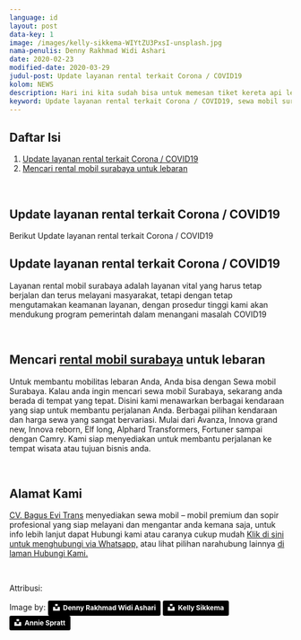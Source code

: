 ```yaml
---
language: id
layout: post
data-key: 1
image: /images/kelly-sikkema-WIYtZU3PxsI-unsplash.jpg
nama-penulis: Denny Rakhmad Widi Ashari
date: 2020-02-23
modified-date: 2020-03-29
judul-post: Update layanan rental terkait Corona / COVID19
kolom: NEWS
description: Hari ini kita sudah bisa untuk memesan tiket kereta api lebaran 2020 untuk H-2, Masih terkait kereta Api, apakah anda sudah mulai mempersiapkan mudik lebaran? dan menyiapkan rencana liburan anda dengan menggunakan jasa rental mobil surabaya
keyword: Update layanan rental terkait Corona / COVID19, sewa mobil surabaya, sewa mobil surabaya murah, rental mobil surabaya, rental mobil surabaya murah, bagusevitrans, CV. Bagus Evi Trans, bagusevitrans.com, sewa mobil di surabaya, rental mobil di surabaya
---
```

<div class="card">
	<h2 class="card-title">Daftar Isi</h2>
<ol>
    <li><a href="{{ page.url }}#1">Update layanan rental terkait Corona / COVID19</a></li>
    <li><a href="{{ page.url }}#2">Mencari rental mobil surabaya untuk lebaran</a><br></li>
</ol>
</div>
<br>
<h2 class="card-title">Update layanan rental terkait Corona / COVID19</h2>
<p class="info">Berikut Update layanan rental terkait Corona / COVID19</p>
<amp-img src="{{ site.url }}/images/annie-spratt-Vk84O5nO2Ho-unsplash.webp" width="512" height="341" alt="Update layanan rental terkait Corona / COVID19" title="Update layanan rental terkait Corona / COVID19" layout="fixed"></amp-img>

<h2 class="card-title" id="1">Update layanan rental terkait Corona / COVID19</h2>
<p class="info">Layanan rental mobil surabaya adalah layanan vital yang harus tetap berjalan dan terus melayani masyarakat, tetapi dengan tetap mengutamakan keamanan layanan, dengan prosedur tinggi kami akan mendukung program pemerintah dalam menangani masalah COVID19
</p>
<p class="info">
</p>
<br>
<h2 class="card-title" id="2">Mencari <a href="/">rental mobil surabaya</a> untuk lebaran</h2>
<p class="info">
	Untuk membantu mobilitas lebaran Anda, Anda bisa dengan Sewa mobil Surabaya. Kalau anda ingin mencari sewa mobil Surabaya, sekarang anda berada di tempat yang tepat. Disini kami menawarkan berbagai kendaraan yang siap untuk membantu perjalanan Anda. Berbagai pilihan kendaraan dan harga sewa yang sangat bervariasi. Mulai dari Avanza, Innova grand new, Innova reborn, Elf long, Alphard Transformers, Fortuner sampai dengan Camry. Kami siap menyediakan untuk membantu perjalanan ke tempat wisata atau tujuan bisnis anda.
</p>
<br>
<h2 class="card-title">Alamat Kami</h2>
<p class="info">
	<a href="/">CV. Bagus Evi Trans</a> menyediakan sewa mobil – mobil premium dan sopir profesional yang siap melayani dan mengantar anda kemana saja, untuk info lebih lanjut dapat Hubungi kami atau caranya cukup mudah <a href="https://web.whatsapp.com/send?phone=6281357754513&text=Hallo,%20CS%20bagusevitrans.com">Klik di sini untuk menghubungi via Whatsapp,</a> atau lihat pilihan narahubung lainnya <a href="/kontak-kami/">di laman Hubungi Kami.</a>
</p>
<br>
<p>
    Attribusi:
</p>
Image by: <a style="background-color:black;color:white;text-decoration:none;padding:4px 6px;font-family:-apple-system, BlinkMacSystemFont, &quot;San Francisco&quot;, &quot;Helvetica Neue&quot;, Helvetica, Ubuntu, Roboto, Noto, &quot;Segoe UI&quot;, Arial, sans-serif;font-size:12px;font-weight:bold;line-height:1.2;display:inline-block;border-radius:3px" href="https://unsplash.com/@dennyrwa?utm_medium=referral&amp;utm_campaign=photographer-credit&amp;utm_content=creditBadge" target="_blank" rel="noopener noreferrer" title="Download free do whatever you want high-resolution photos from Denny Rakhmad Widi Ashari"><span style="display:inline-block;padding:2px 3px"><svg xmlns="http://www.w3.org/2000/svg" style="height:12px;width:auto;position:relative;vertical-align:middle;top:-2px;fill:white" viewBox="0 0 32 32"><title>unsplash-logo</title><path d="M10 9V0h12v9H10zm12 5h10v18H0V14h10v9h12v-9z"></path></svg></span><span style="display:inline-block;padding:2px 3px">Denny Rakhmad Widi Ashari</span></a> <a style="background-color:black;color:white;text-decoration:none;padding:4px 6px;font-family:-apple-system, BlinkMacSystemFont, &quot;San Francisco&quot;, &quot;Helvetica Neue&quot;, Helvetica, Ubuntu, Roboto, Noto, &quot;Segoe UI&quot;, Arial, sans-serif;font-size:12px;font-weight:bold;line-height:1.2;display:inline-block;border-radius:3px" href="https://unsplash.com/@kellysikkema?utm_medium=referral&amp;utm_campaign=photographer-credit&amp;utm_content=creditBadge" target="_blank" rel="noopener noreferrer" title="Download free do whatever you want high-resolution photos from Kelly Sikkema"><span style="display:inline-block;padding:2px 3px"><svg xmlns="http://www.w3.org/2000/svg" style="height:12px;width:auto;position:relative;vertical-align:middle;top:-2px;fill:white" viewBox="0 0 32 32"><title>unsplash-logo</title><path d="M10 9V0h12v9H10zm12 5h10v18H0V14h10v9h12v-9z"></path></svg></span><span style="display:inline-block;padding:2px 3px">Kelly Sikkema</span></a> <a style="background-color:black;color:white;text-decoration:none;padding:4px 6px;font-family:-apple-system, BlinkMacSystemFont, &quot;San Francisco&quot;, &quot;Helvetica Neue&quot;, Helvetica, Ubuntu, Roboto, Noto, &quot;Segoe UI&quot;, Arial, sans-serif;font-size:12px;font-weight:bold;line-height:1.2;display:inline-block;border-radius:3px" href="https://unsplash.com/@anniespratt?utm_medium=referral&amp;utm_campaign=photographer-credit&amp;utm_content=creditBadge" target="_blank" rel="noopener noreferrer" title="Download free do whatever you want high-resolution photos from Annie Spratt"><span style="display:inline-block;padding:2px 3px"><svg xmlns="http://www.w3.org/2000/svg" style="height:12px;width:auto;position:relative;vertical-align:middle;top:-2px;fill:white" viewBox="0 0 32 32"><title>unsplash-logo</title><path d="M10 9V0h12v9H10zm12 5h10v18H0V14h10v9h12v-9z"></path></svg></span><span style="display:inline-block;padding:2px 3px">Annie Spratt</span></a>